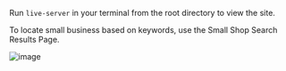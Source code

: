 Run `live-server` in your terminal from the root directory to view the site.

To locate small business based on keywords, use the Small Shop Search Results Page.

![image](https://user-images.githubusercontent.com/12265962/147721423-91003bab-8484-4c6f-ad3a-f2ceb4cd70ef.png)
